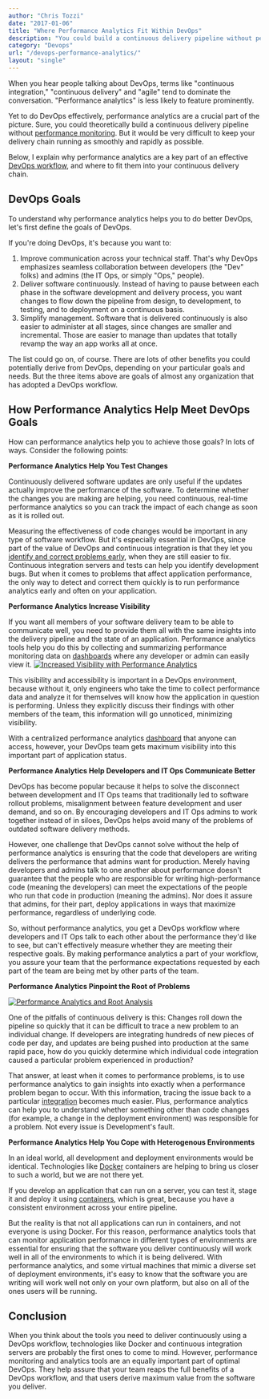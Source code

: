 ```yaml
---
author: "Chris Tozzi"
date: "2017-01-06"
title: "Where Performance Analytics Fit Within DevOps"
description: "You could build a continuous delivery pipeline without performance analytics - but it would be tough to keep the delivery chain running smoothly & rapidly."
category: "Devops"
url: "/devops-performance-analytics/"
layout: "single"
---
```

When you hear people talking about DevOps, terms like "continuous integration," "continuous delivery" and "agile" tend to dominate the conversation. "Performance analytics" is less likely to feature prominently.

Yet to do DevOps effectively, performance analytics are a crucial part of the picture. Sure, you could theoretically build a continuous delivery pipeline without [performance monitoring](https://www.metricly.com/product). But it would be very difficult to keep your delivery chain running as smoothly and rapidly as possible.

Below, I explain why performance analytics are a key part of an effective [DevOps workflow](https://www.metricly.com/adding-analytics-to-devops-model), and where to fit them into your continuous delivery chain.

DevOps Goals
------------

To understand why performance analytics helps you to do better DevOps, let's first define the goals of DevOps.

If you're doing DevOps, it's because you want to:

1.  Improve communication across your technical staff. That's why DevOps emphasizes seamless collaboration between developers (the "Dev" folks) and admins (the IT Ops, or simply "Ops," people).
2.  Deliver software continuously. Instead of having to pause between each phase in the software development and delivery process, you want changes to flow down the pipeline from design, to development, to testing, and to deployment on a continuous basis.
3.  Simplify management. Software that is delivered continuously is also easier to administer at all stages, since changes are smaller and incremental. Those are easier to manage than updates that totally revamp the way an app works all at once.

The list could go on, of course. There are lots of other benefits you could potentially derive from DevOps, depending on your particular goals and needs. But the three items above are goals of almost any organization that has adopted a DevOps workflow.

How Performance Analytics Help Meet DevOps Goals
------------------------------------------------

How can performance analytics help you to achieve those goals? In lots of ways. Consider the following points:

**Performance Analytics Help You Test Changes**

Continuously delivered software updates are only useful if the updates actually improve the performance of the software. To determine whether the changes you are making are helping, you need continuous, real-time performance analytics so you can track the impact of each change as soon as it is rolled out.

Measuring the effectiveness of code changes would be important in any type of software workflow. But it's especially essential in DevOps, since part of the value of DevOps and continuous integration is that they let you [identify and correct problems early](https://www.metricly.com/product/anomaly-detection), when they are still easier to fix. Continuous integration servers and tests can help you identify development bugs. But when it comes to problems that affect application performance, the only way to detect and correct them quickly is to run performance analytics early and often on your application.

**Performance Analytics Increase Visibility**

If you want all members of your software delivery team to be able to communicate well, you need to provide them all with the same insights into the delivery pipeline and the state of an application. Performance analytics tools help you do this by collecting and summarizing performance monitoring data on [dashboards](https://www.metricly.com/product/dashboards-and-reports) where any developer or admin can easily view it.  [![Increased Visibility with Performance Analytics](https://www.metricly.com/wp-content/uploads/2017/07/Visibility.png)](https://www.metricly.com/wp-content/uploads/2017/07/Visibility.png)

This visibility and accessibility is important in a DevOps environment, because without it, only engineers who take the time to collect performance data and analyze it for themselves will know how the application in question is performing. Unless they explicitly discuss their findings with other members of the team, this information will go unnoticed, minimizing visibility.

With a centralized performance analytics [dashboard](https://www.metricly.com/devops-dashboard-best-practices) that anyone can access, however, your DevOps team gets maximum visibility into this important part of application status.

**Performance Analytics Help Developers and IT Ops Communicate Better**

DevOps has become popular because it helps to solve the disconnect between development and IT Ops teams that traditionally led to software rollout problems, misalignment between feature development and user demand, and so on. By encouraging developers and IT Ops admins to work together instead of in siloes, DevOps helps avoid many of the problems of outdated software delivery methods.

However, one challenge that DevOps cannot solve without the help of performance analytics is ensuring that the code that developers are writing delivers the performance that admins want for production. Merely having developers and admins talk to one another about performance doesn't guarantee that the people who are responsible for writing high-performance code (meaning the developers) can meet the expectations of the people who run that code in production (meaning the admins). Nor does it assure that admins, for their part, deploy applications in ways that maximize performance, regardless of underlying code.

So, without performance analytics, you get a DevOps workflow where developers and IT Ops talk to each other about the performance they'd like to see, but can't effectively measure whether they are meeting their respective goals. By making performance analytics a part of your workflow, you assure your team that the performance expectations requested by each part of the team are being met by other parts of the team.

**Performance Analytics Pinpoint the Root of Problems**

[![Performance Analytics and Root Analysis](https://www.metricly.com/wp-content/uploads/2017/07/RootofProblem.png)](https://www.metricly.com/wp-content/uploads/2017/07/RootofProblem.png)

One of the pitfalls of continuous delivery is this: Changes roll down the pipeline so quickly that it can be difficult to trace a new problem to an individual change. If developers are integrating hundreds of new pieces of code per day, and updates are being pushed into production at the same rapid pace, how do you quickly determine which individual code integration caused a particular problem experienced in production?

That answer, at least when it comes to performance problems, is to use performance analytics to gain insights into exactly when a performance problem began to occur. With this information, tracing the issue back to a particular [integration](https://www.metricly.com/integrations) becomes much easier. Plus, performance analytics can help you to understand whether something other than code changes (for example, a change in the deployment environment) was responsible for a problem. Not every issue is Development's fault.

**Performance Analytics Help You Cope with Heterogenous Environments**

In an ideal world, all development and deployment environments would be identical. Technologies like [Docker](https://www.metricly.com/monitor-performance-docker-containers) containers are helping to bring us closer to such a world, but we are not there yet.

If you develop an application that can run on a server, you can test it, stage it and deploy it using [containers](https://www.metricly.com/how-to-monitor-microservices), which is great, because you have a consistent environment across your entire pipeline.

But the reality is that not all applications can run in containers, and not everyone is using Docker. For this reason, performance analytics tools that can monitor application performance in different types of environments are essential for ensuring that the software you deliver continuously will work well in all of the environments to which it is being delivered. With performance analytics, and some virtual machines that mimic a diverse set of deployment environments, it's easy to know that the software you are writing will work well not only on your own platform, but also on all of the ones users will be running.

Conclusion
----------

When you think about the tools you need to deliver continuously using a DevOps workflow, technologies like Docker and continuous integration servers are probably the first ones to come to mind. However, performance monitoring and analytics tools are an equally important part of optimal DevOps. They help assure that your team reaps the full benefits of a DevOps workflow, and that users derive maximum value from the software you deliver.
